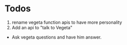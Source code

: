 # Todos
1. rename vegeta function apis to have more personality
2. Add an api to "talk to Vegeta"
  - Ask vegeta questions and have him answer.

